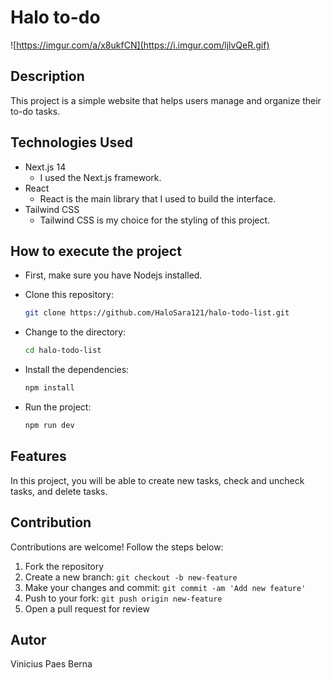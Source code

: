 # Halo to-do

![https://imgur.com/a/x8ukfCN](https://i.imgur.com/ljlvQeR.gif)

## Description
This project is a simple website that helps users manage and organize their to-do tasks.

## Technologies Used
- Next.js 14
  - I used the Next.js framework.
- React
  - React is the main library that I used to build the interface.
- Tailwind CSS
  - Tailwind CSS is my choice for the styling of this project.

## How to execute the project
- First, make sure you have Nodejs installed.

- Clone this repository:
   ```bash
   git clone https://github.com/HaloSara121/halo-todo-list.git

- Change to the directory:
   ```bash
   cd halo-todo-list

- Install the dependencies:
   ```bash
   npm install

- Run the project:
   ```bash
   npm run dev   

## Features
In this project, you will be able to create new tasks, check and uncheck tasks, and delete tasks.

## Contribution
Contributions are welcome! Follow the steps below:

1. Fork the repository
2. Create a new branch: `git checkout -b new-feature`
3. Make your changes and commit: `git commit -am 'Add new feature'`
4. Push to your fork: `git push origin new-feature`
5. Open a pull request for review

## Autor
Vinicius Paes Berna

